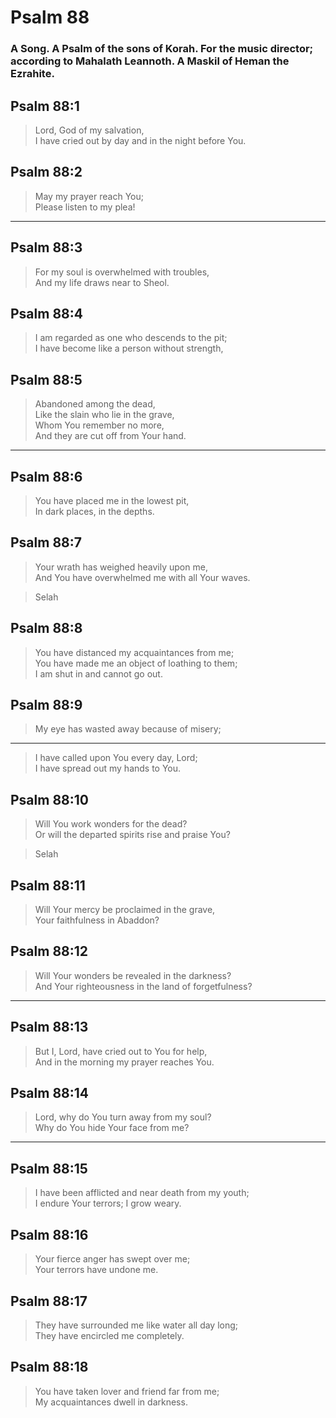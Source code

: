 # Psalm 88

### A Song. A Psalm of the sons of Korah. For the music director; according to Mahalath Leannoth. A Maskil of Heman the Ezrahite.

## Psalm 88:1

> Lord, God of my salvation,  
> I have cried out by day and in the night before You.

## Psalm 88:2

> May my prayer reach You;  
> Please listen to my plea!

---

## Psalm 88:3

> For my soul is overwhelmed with troubles,  
> And my life draws near to Sheol.

## Psalm 88:4

> I am regarded as one who descends to the pit;  
> I have become like a person without strength,

## Psalm 88:5

> Abandoned among the dead,  
> Like the slain who lie in the grave,  
> Whom You remember no more,  
> And they are cut off from Your hand.

---

## Psalm 88:6

> You have placed me in the lowest pit,  
> In dark places, in the depths.

## Psalm 88:7

> Your wrath has weighed heavily upon me,  
> And You have overwhelmed me with all Your waves.

> Selah

## Psalm 88:8

> You have distanced my acquaintances from me;  
> You have made me an object of loathing to them;  
> I am shut in and cannot go out.

## Psalm 88:9

> My eye has wasted away because of misery;

---

> I have called upon You every day, Lord;  
> I have spread out my hands to You.

## Psalm 88:10

> Will You work wonders for the dead?  
> Or will the departed spirits rise and praise You?

> Selah

## Psalm 88:11

> Will Your mercy be proclaimed in the grave,  
> Your faithfulness in Abaddon?

## Psalm 88:12

> Will Your wonders be revealed in the darkness?  
> And Your righteousness in the land of forgetfulness?

---

## Psalm 88:13

> But I, Lord, have cried out to You for help,  
> And in the morning my prayer reaches You.

## Psalm 88:14

> Lord, why do You turn away from my soul?  
> Why do You hide Your face from me?

---

## Psalm 88:15

> I have been afflicted and near death from my youth;  
> I endure Your terrors; I grow weary.

## Psalm 88:16

> Your fierce anger has swept over me;  
> Your terrors have undone me.

## Psalm 88:17

> They have surrounded me like water all day long;  
> They have encircled me completely.

## Psalm 88:18

> You have taken lover and friend far from me;  
> My acquaintances dwell in darkness.
